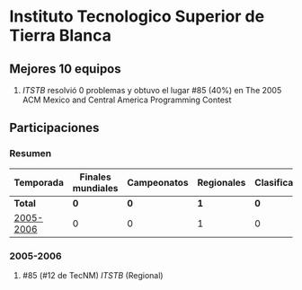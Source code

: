 ---
---

# Instituto Tecnologico Superior de Tierra Blanca

## Mejores 10 equipos

1. _ITSTB_ resolvió 0 problemas y obtuvo el lugar #85 (40%) en The 2005 ACM Mexico and Central America Programming Contest

## Participaciones

### Resumen

| Temporada | Finales mundiales | Campeonatos | Regionales | Clasificatorios | Equipos |
| --- | --- | --- | --- | --- | --- |
| **Total** | **0** | **0** | **1** | **0** | **1** |
| [2005-2006](#2005-2006) | 0 | 0 | 1 | 0 | 1 |

### 2005-2006

1. #85 (#12 de TecNM) _ITSTB_ (Regional)



